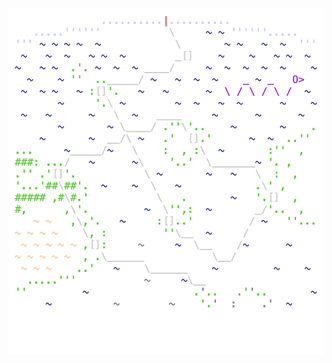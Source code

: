 <img align="left" style="float: left;" src="progress.png" width="530px">

<pre>
<a href='day/1'>Day 1: Report Repair</a>
<a href='day/2'>Day 2: Password Philosophy</a>
<a href='day/3'>Day 3: Toboggan Trajectory</a>
<a href='day/4'>Day 4: Passport Processing</a>
<a href='day/5'>Day 5: Binary Boarding</a>
<a href='day/6'>Day 6: Custom Customs</a>
<a href='day/7'>Day 7: Handy Haversacks</a>
<a href='day/8'>Day 8: Handheld Halting</a>
<a href='day/17'>Day 17: Conway Cubes</a>
<a href='day/9'>Day 9: Encoding Error</a>
<a href='day/16'>Day 16: Ticket Translation</a>
<a href='day/18'>Day 18: Operation Order</a>
<a href='day/15'>Day 15: Rambunctious Recitation</a>
<a href='day/19'>Day 19: Monster Messages</a>
<a href='day/10'>Day 10: Adapter Array</a>
<a href='day/14'>Day 14: Docking Data</a>
<a href='day/20'>Day 20: Jurassic Jigsaw</a>
<a href='day/11'>Day 11: Seating System</a>
<a href='day/13'>Day 13: Shuttle Search</a>
<a href='day/21'>Day 21: Allergen Assessment</a>
<a href='day/12'>Day 12: Rain Risk</a>
<a href='day/22'>Day 22: Crab Combat</a>
&nbsp;
&nbsp;
&nbsp;
</pre>
